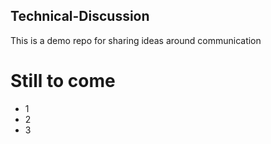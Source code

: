 ## Technical-Discussion
This is a demo repo for sharing ideas around communication


# Still to come

* 1
* 2
* 3

